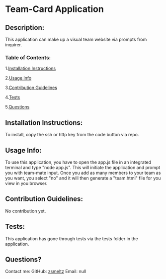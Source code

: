 # Team-Card Application 
 

## Description: 
This application can make up a visual team website via prompts from inquirer.  

### Table of Contents: 
1.[Installation Instructions](#instalation-instructions) 

  2.[Usage Info](#usage-info) 

  3.[Contribution Guidelines](#contribution-guidelines) 

  4.[Tests](#tests) 

  5.[Questions](#questions?)
  

## Installation Instructions: 
To install, copy the ssh or http key from the code button via repo. 

## Usage Info: 
To use this application, you have to open the app.js file in an integrated terminal and type "node app.js". This will initiate the application and prompt you with team-mate input. Once you add as many members to your team as you want, you select "no" and it will then generate a "team.html" file for you view in you browser.  

## Contribution Guidelines: 
No contribution yet. 

## Tests: 
This application has gone through tests via the tests folder in the application. 

## Questions? 
Contact me:
GitHub: [zsmeltz](https://github.com/zsmeltz) 
Email: null
